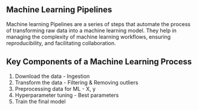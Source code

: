 ## Machine Learning Pipelines
Machine learning Pipelines are a series of steps that automate the process of transforming raw data into a machine learning model. They help in managing the complexity of machine learning workflows, ensuring reproducibility, and facilitating collaboration.

## Key Components of a Machine Learning Process
1. Download the data - Ingestion
2. Transform the data - Filtering & Removing outliers
3. Preprocessing data for ML - X, y
4. Hyperparameter tuning - Best parameters
5. Train the final model 
